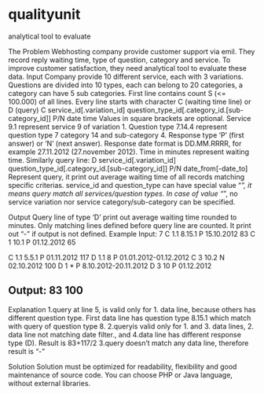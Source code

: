# qualityunit
analytical tool to evaluate

The Problem
Webhosting company provide customer support via emil. They record reply waiting time, type of
question, category and service. To improve customer satisfaction, they need analytical tool to
evaluate these data.
Input
Company provide 10 different service, each with 3 variations. Questions are divided into 10
types, each can belong to 20 categories, a category can have 5 sub categories.
First line contains count S (<= 100.000) of all lines.
Every line starts with character C (waiting time line) or D (query)
C service_id[.variation_id] question_type_id[.category_id.[sub-category_id]] P/N date time
Values in square brackets are optional. Service 9.1 represent service 9 of variation 1. Question
type 7.14.4 represent question type 7 category 14 and sub-category 4. Response type ‘P’ (first
answer) or ‘N’ (next answer). Response date format is DD.MM.RRRR, for example 27.11.2012
(27.november 2012). Time in minutes represent waiting time.
Similarly query line:
D service_id[.variation_id] question_type_id[.category_id.[sub-category_id]] P/N date_from[-date_to]
Represent query, it print out average waiting time of all records matching specific criterias.
service_id and question_type can have special value “*”, it means query match all
services/question types. In case of value “*”, no service variation nor service
category/sub-category can be specified.

Output
Query line of type ‘D’ print out average waiting time rounded to minutes. Only matching lines
defined before query line are counted. It print out “-” if output is not defined.
Example
Input:
7
C 1.1 8.15.1 P 15.10.2012 83
C 1 10.1 P 01.12.2012 65

C 1.1 5.5.1 P 01.11.2012 117
D 1.1 8 P 01.01.2012-01.12.2012
C 3 10.2 N 02.10.2012 100
D 1 * P 8.10.2012-20.11.2012
D 3 10 P 01.12.2012

Output:
83
100
-
Explanation
1.query at line 5, is valid only for 1. data line, because others has different question type. First
data line has question type 8.15.1 which match with query of question type 8.
2.queryis valid only for 1. and 3. data lines, 2. data line not matching date filter., and 4.data line
has different response type (D). Result is 83+117/2
3.query doesn’t match any data line, therefore result is “-”

Solution
Solution must be optimized for readability, flexibility and good maintenance of source code. You
can choose PHP or Java language, without external libraries.
